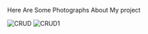 Here Are Some Photographs About My project

![CRUD](https://github.com/chirag-14/Ems-backend/assets/138802071/a81a1615-a20c-45e7-b88c-a23241152c6e)
![CRUD1](https://github.com/chirag-14/Ems-backend/assets/138802071/d6ac9271-9495-4928-8e0e-fa9ac72ee5e6)
